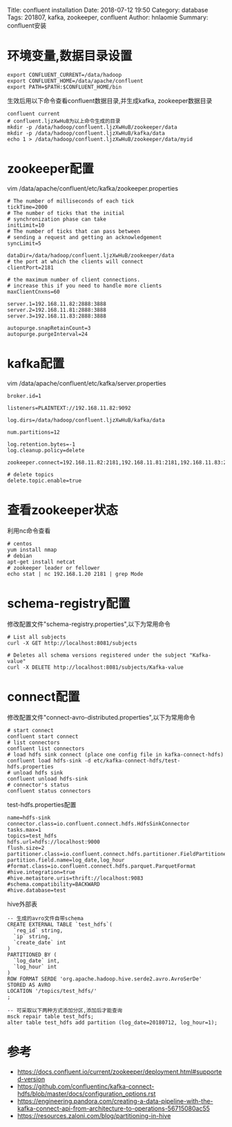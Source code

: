Title: confluent installation
Date: 2018-07-12 19:50
Category: database
Tags: 201807, kafka, zookeeper, confluent
Author: hnlaomie
Summary: confluent安装

环境变量,数据目录设置
====================
```
export CONFLUENT_CURRENT=/data/hadoop
export CONFLUENT_HOME=/data/apache/confluent
export PATH=$PATH:$CONFLUENT_HOME/bin
```
生效后用以下命令查看confluent数据目录,并生成kafka, zookeeper数据目录
```
confluent current
# confluent.ljzXwHuB为以上命令生成的目录
mkdir -p /data/hadoop/confluent.ljzXwHuB/zookeeper/data
mkdir -p /data/hadoop/confluent.ljzXwHuB/kafka/data
echo 1 > /data/hadoop/confluent.ljzXwHuB/zookeeper/data/myid
```

zookeeper配置
=======================
vim /data/apache/confluent/etc/kafka/zookeeper.properties
```
# The number of milliseconds of each tick
tickTime=2000
# The number of ticks that the initial 
# synchronization phase can take
initLimit=10
# The number of ticks that can pass between 
# sending a request and getting an acknowledgement
syncLimit=5

dataDir=/data/hadoop/confluent.ljzXwHuB/zookeeper/data
# the port at which the clients will connect
clientPort=2181

# the maximum number of client connections.
# increase this if you need to handle more clients
maxClientCnxns=60

server.1=192.168.11.82:2888:3888
server.2=192.168.11.81:2888:3888
server.3=192.168.11.83:2888:3888

autopurge.snapRetainCount=3
autopurge.purgeInterval=24
```

kafka配置
==============================
vim /data/apache/confluent/etc/kafka/server.properties
```
broker.id=1

listeners=PLAINTEXT://192.168.11.82:9092

log.dirs=/data/hadoop/confluent.ljzXwHuB/kafka/data

num.partitions=12

log.retention.bytes=-1
log.cleanup.policy=delete

zookeeper.connect=192.168.11.82:2181,192.168.11.81:2181,192.168.11.83:2181

# delete topics
delete.topic.enable=true
```

查看zookeeper状态
==============================
利用nc命令查看
```
# centos
yum install nmap
# debian
apt-get install netcat
# zookeeper leader or fellower
echo stat | nc 192.168.1.20 2181 | grep Mode
```

schema-registry配置
===========================
修改配置文件"schema-registry.properties",以下为常用命令
```
# List all subjects
curl -X GET http://localhost:8081/subjects

# Deletes all schema versions registered under the subject "Kafka-value"
curl -X DELETE http://localhost:8081/subjects/Kafka-value
```

connect配置
==========================
修改配置文件"connect-avro-distributed.properties",以下为常用命令
```
# start connect
confluent start connect
# list connectors
confluent list connectors
# load hdfs sink connect (place one config file in kafka-connect-hdfs)
confluent load hdfs-sink -d etc/kafka-connect-hdfs/test-hdfs.properties
# unload hdfs sink
confluent unload hdfs-sink
# connector's status
confluent status connectors
```
test-hdfs.properties配置
```
name=hdfs-sink
connector.class=io.confluent.connect.hdfs.HdfsSinkConnector
tasks.max=1
topics=test_hdfs
hdfs.url=hdfs://localhost:9000
flush.size=2
partitioner.class=io.confluent.connect.hdfs.partitioner.FieldPartitioner
partition.field.name=log_date,log_hour
#format.class=io.confluent.connect.hdfs.parquet.ParquetFormat
#hive.integration=true
#hive.metastore.uris=thrift://localhost:9083
#schema.compatibility=BACKWARD
#hive.database=test
```
hive外部表
```
-- 生成的avro文件自带schema
CREATE EXTERNAL TABLE `test_hdfs`(
  `req_id` string,
  `ip` string, 
  `create_date` int
)
PARTITIONED BY (
  `log_date` int,
  `log_hour` int
)
ROW FORMAT SERDE 'org.apache.hadoop.hive.serde2.avro.AvroSerDe'
STORED AS AVRO
LOCATION '/topics/test_hdfs/'
;

-- 可采取以下两种方式添加分区,添加后才能查询
msck repair table test_hdfs;
alter table test_hdfs add partition (log_date=20180712, log_hour=1);
```

参考
===============================
* <https://docs.confluent.io/current/zookeeper/deployment.html#supported-version>
* <https://github.com/confluentinc/kafka-connect-hdfs/blob/master/docs/configuration_options.rst>
* <https://engineering.pandora.com/creating-a-data-pipeline-with-the-kafka-connect-api-from-architecture-to-operations-56715080ac55>
* <https://resources.zaloni.com/blog/partitioning-in-hive>

